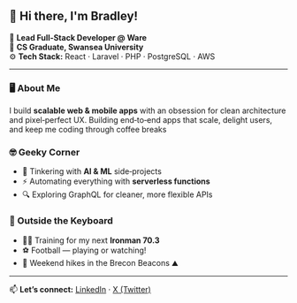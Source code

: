 <!--
## Hi there 👋
**Bradleycolesperkins/bradleycolesperkins** is a ✨ _special_ ✨ repository because its `README.md` (this file) appears on your GitHub profile.

Here are some ideas to get you started:

- 🔭 I’m currently working on ...
- 🌱 I’m currently learning ...
- 👯 I’m looking to collaborate on ...
- 🤔 I’m looking for help with ...
- 💬 Ask me about ...
- 📫 How to reach me: ...
- 😄 Pronouns: ...
- ⚡ Fun fact: ...
-->


## 👋 Hi there, I'm Bradley!

🚀 **Lead Full‑Stack Developer @ Ware**  
💾 **CS Graduate, Swansea University**  
⚙️ **Tech Stack:** React · Laravel · PHP · PostgreSQL · AWS  

---

### 🖥️ About Me
I build **scalable web & mobile apps** with an obsession for clean architecture and pixel‑perfect UX. Building end‑to‑end apps that scale, delight users, and keep me coding through coffee breaks

### 🤓 Geeky Corner
- 🔧 Tinkering with **AI & ML** side‑projects  
- ⚡️ Automating everything with **serverless functions**  
- 🔍 Exploring GraphQL for cleaner, more flexible APIs

### 🏅 Outside the Keyboard
- 🚴‍♂️ Training for my next **Ironman 70.3**  
- ⚽ Football — playing or watching!
- 🥾 Weekend hikes in the Brecon Beacons ⛰️

---

📫 **Let’s connect:** [LinkedIn](https://www.linkedin.com/in/bradleycolesperkins) · [X (Twitter)](https://x.com/bradleyperkins) 
<!-- · 📧 your.email@domain.com -- >
